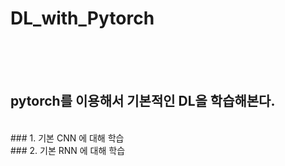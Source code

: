 # DL_with_Pytorch
<br><br><br>
## pytorch를 이용해서 기본적인 DL을 학습해본다.
<br>
### 1. 기본 CNN 에 대해 학습
<br>
### 2. 기본 RNN 에 대해 학습
